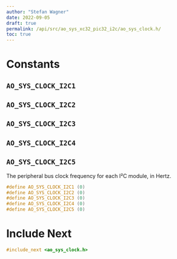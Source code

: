 ```yaml
---
author: "Stefan Wagner"
date: 2022-09-05
draft: true
permalink: /api/src/ao_sys_xc32_pic32_i2c/ao_sys_clock.h/
toc: true
---
```


# Constants

## `AO_SYS_CLOCK_I2C1`
## `AO_SYS_CLOCK_I2C2`
## `AO_SYS_CLOCK_I2C3`
## `AO_SYS_CLOCK_I2C4`
## `AO_SYS_CLOCK_I2C5`

The peripheral bus clock frequency for each I²C module, in Hertz.

```c
#define AO_SYS_CLOCK_I2C1 (0)
#define AO_SYS_CLOCK_I2C2 (0)
#define AO_SYS_CLOCK_I2C3 (0)
#define AO_SYS_CLOCK_I2C4 (0)
#define AO_SYS_CLOCK_I2C5 (0)
```

# Include Next

```c
#include_next <ao_sys_clock.h>
```
